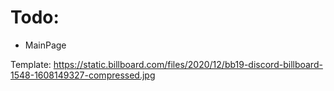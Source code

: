 # Todo:
- MainPage

Template: https://static.billboard.com/files/2020/12/bb19-discord-billboard-1548-1608149327-compressed.jpg
